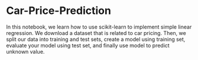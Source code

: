 # Car-Price-Prediction
In this notebook, we learn how to use scikit-learn to implement simple linear regression. We download a dataset that is related to car pricing. Then, we split our data into training and test sets, create a model using training set, evaluate your model using test set, and finally use model to predict unknown value.
